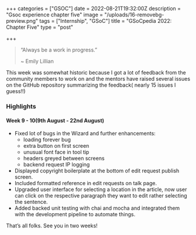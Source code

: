 +++
categories = ["GSOC"]
date = 2022-08-21T19:32:00Z
description = "Gsoc experience chapter five"
image = "/uploads/16-removebg-preview.png"
tags = ["Internship", "GSoC"]
title = "GSoCpedia 2022: Chapter Five"
type = "post"

+++
> “Always be a work in progress.”
>
> \~ Emily Lillian

This week was somewhat historic because I got a lot of feedback from the community members to work on and the mentors have raised several issues on the GitHub repository summarizing the feedback( nearly 15 issues I guess!!)

### Highlights

#### Week 9 - 10(9th August - 22nd August)

* Fixed lot of bugs in the Wizard and further enhancements:
  * loading forever bug
  * extra button on first screen
  * unusual font face in tool tip
  * headers greyed between screens
  * backend request IP logging
* Displayed copyright boilerplate at the bottom of edit request publish screen.
* Included formatted reference in edit requests on talk page.
* Upgraded user interface for selecting a location in the article, now user can click on the respective paragraph they want to edit rather selecting the sentence.
* Added backed unit testing with chai and mocha and integrated them with the development pipeline to automate things.

That’s all folks. See you in two weeks!